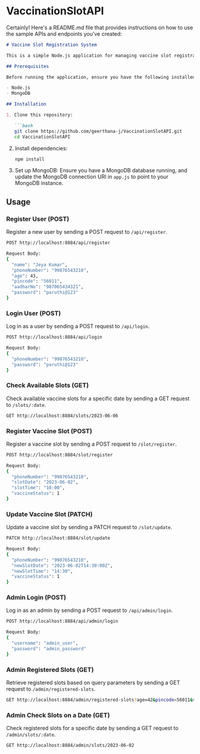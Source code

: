 # VaccinationSlotAPI
Certainly! Here's a README.md file that provides instructions on how to use the sample APIs and endpoints you've created:

```markdown
# Vaccine Slot Registration System

This is a simple Node.js application for managing vaccine slot registrations and checking available slots. It includes user registration, login, and admin functionalities.

## Prerequisites

Before running the application, ensure you have the following installed:

- Node.js
- MongoDB

## Installation

1. Clone this repository:

   ```bash
   git clone https://github.com/geerthana-j/VaccinationSlotAPI.git
   cd VaccinationSlotAPI
   ```

2. Install dependencies:

   ```bash
   npm install
   ```

3. Set up MongoDB: Ensure you have a MongoDB database running, and update the MongoDB connection URI in `app.js` to point to your MongoDB instance.

## Usage

### Register User (POST)

Register a new user by sending a POST request to `/api/register`.

```bash
POST http://localhost:8884/api/register

Request Body:
{
  "name": "Jeya Kumar",
  "phoneNumber": "99876543210",
  "age": 43,
  "pincode": "56011",
  "aadharNo": "987065434321",
  "password": "paruthi@123"
}
```

### Login User (POST)

Log in as a user by sending a POST request to `/api/login`.

```bash
POST http://localhost:8884/api/login

Request Body:
{
  "phoneNumber": "99876543210",
  "password": "paruthi@123"
}
```

### Check Available Slots (GET)

Check available vaccine slots for a specific date by sending a GET request to `/slots/:date`.

```bash
GET http://localhost:8884/slots/2023-06-06
```

### Register Vaccine Slot (POST)

Register a vaccine slot by sending a POST request to `/slot/register`.

```bash
POST http://localhost:8884/slot/register

Request Body:
{
  "phoneNumber": "99876543210",
  "slotDate": "2023-06-02",
  "slotTime": "10:00",
  "vaccineStatus": 1
}
```

### Update Vaccine Slot (PATCH)

Update a vaccine slot by sending a PATCH request to `/slot/update`.

```bash
PATCH http://localhost:8884/slot/update

Request Body:
{
  "phoneNumber": "99876543210",
  "newSlotDate": "2023-06-02T14:30:00Z",
  "newSlotTime": "14:30",
  "vaccineStatus": 1
}
```

### Admin Login (POST)

Log in as an admin by sending a POST request to `/api/admin/login`.

```bash
POST http://localhost:8884/api/admin/login

Request Body:
{
  "username": "admin_user",
  "password": "admin_password"
}
```

### Admin Registered Slots (GET)

Retrieve registered slots based on query parameters by sending a GET request to `/admin/registered-slots`.

```bash
GET http://localhost:8884/admin/registered-slots?age=42&pincode=56011&vaccination_status=1
```

### Admin Check Slots on a Date (GET)

Check registered slots for a specific date by sending a GET request to `/admin/slots/:date`.

```bash
GET http://localhost:8884/admin/slots/2023-06-02
```
